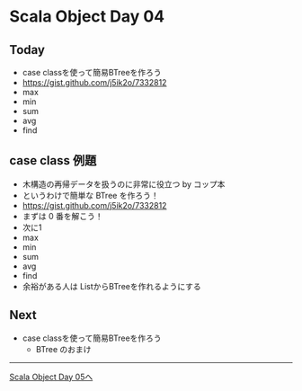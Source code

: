 # Scala Object Day 04

## Today
-  case classを使って簡易BTreeを作ろう
  -  https://gist.github.com/j5ik2o/7332812
  - max
  - min
  - sum
  - avg
  - find

## case class 例題
- 木構造の再帰データを扱うのに非常に役立つ by コップ本
- というわけで簡単な BTree を作ろう！
- https://gist.github.com/j5ik2o/7332812
- まずは 0 番を解こう！
- 次に1
- max
- min
- sum
- avg
- find
- 余裕がある人は ListからBTreeを作れるようにする

## Next
- case classを使って簡易BTreeを作ろう
  - BTree のおまけ


----
[Scala Object Day 05へ](object_day_05.md)
